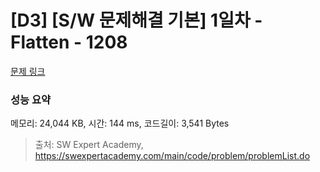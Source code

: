 # [D3] [S/W 문제해결 기본] 1일차 - Flatten - 1208 

[문제 링크](https://swexpertacademy.com/main/code/problem/problemDetail.do?contestProbId=AV139KOaABgCFAYh) 

### 성능 요약

메모리: 24,044 KB, 시간: 144 ms, 코드길이: 3,541 Bytes



> 출처: SW Expert Academy, https://swexpertacademy.com/main/code/problem/problemList.do